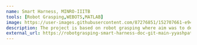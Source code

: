 ```yaml
---
name: Smart Harness, MINRO-IIITB
tools: [Robot Grasping,WEBOTS,MATLAB]
image: https://user-images.githubusercontent.com/87276851/152707661-e94af921-2fb1-4819-85a2-bc832f184230.png
description: The project is based on robot grasping where aim was to develop an adaptive and smart harness system which minimizes the time needed for the robot                  exoskeleton to be worn, and more importantly, can adapt to different body shapes and sizes, even during walking. This avoids thee use of conventional                straps which are rigid and make the system cumbersome.
external_url: https://robotgrasping-smart-harness-doc-git-main-yyashpatel.vercel.app/
---
```

